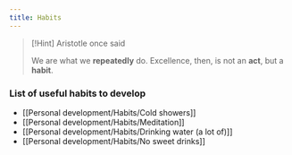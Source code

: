 ```yaml
---
title: Habits
---
```


> [!Hint] Aristotle once said
> 
> We are what we **repeatedly** do. Excellence, then, is not an **act**, but a **habit**.

### List of useful habits to develop

 - [[Personal development/Habits/Cold showers]]
 - [[Personal development/Habits/Meditation]]
 - [[Personal development/Habits/Drinking water (a lot of)]]
 - [[Personal development/Habits/No sweet drinks]]